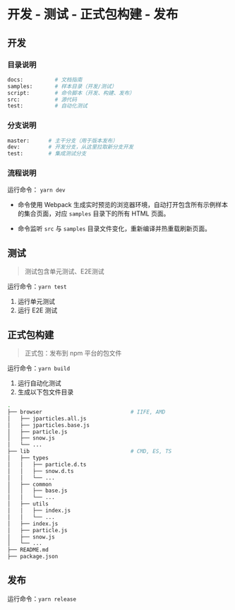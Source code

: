 # 开发 - 测试 - 正式包构建 - 发布

## 开发

### 目录说明

```bash
docs:          # 文档指南
samples:       # 样本目录（开发/测试）
script:        # 命令脚本（开发、构建、发布）
src:           # 源代码
test:          # 自动化测试
```

### 分支说明

```bash
master:      # 主干分支（用于版本发布）
dev:         # 开发分支，从这里拉取新分支开发
test:        # 集成测试分支
```

### 流程说明

运行命令： `yarn dev`

- 命令使用 Webpack 生成实时预览的浏览器环境，自动打开包含所有示例样本的集合页面，对应 `samples` 目录下的所有 HTML 页面。

- 命令监听 `src` 与 `samples` 目录文件变化，重新编译并热重载刷新页面。


## 测试

> 测试包含单元测试、E2E测试

运行命令：`yarn test`

1. 运行单元测试
1. 运行 E2E 测试


## 正式包构建

> 正式包：发布到 npm 平台的包文件

运行命令：`yarn build`

1. 运行自动化测试
1. 生成以下包文件目录

```bash
.
├── browser                            # IIFE, AMD
│   ├── jparticles.all.js
│   ├── jparticles.base.js
│   ├── particle.js
│   ├── snow.js
│   └── ...
├── lib                                # CMD, ES, TS
│   ├── types
│   │   ├── particle.d.ts
│   │   ├── snow.d.ts
│   │   └── ...
│   ├── common
│   │   ├── base.js
│   │   └── ...
│   ├── utils
│   │   ├── index.js
│   │   └── ...
│   ├── index.js
│   ├── particle.js
│   ├── snow.js
│   └── ...
├── README.md
├── package.json
```


## 发布

运行命令：`yarn release`


